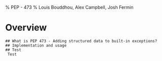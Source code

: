 % PEP - 473
% Louis Bouddhou, Alex Campbell, Josh Fermin

# Overview
	## What is PEP 473 - Adding structured data to built-in exceptions?
	## Implementation and usage
	## Test
	 Test